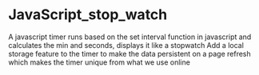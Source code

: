 # JavaScript_stop_watch

A javascript timer runs based on the set interval function in javascript and calculates the min and seconds, displays it like a stopwatch 
Add a local storage feature to the timer to make the data persistent on a page refresh which makes the timer unique from what we use online 
